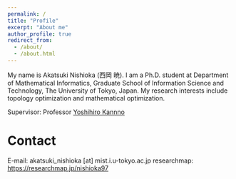 ```yaml
---
permalink: /
title: "Profile"
excerpt: "About me"
author_profile: true
redirect_from: 
  - /about/
  - /about.html
---
```


My name is Akatsuki Nishioka (西岡 暁). I am a Ph.D. student at Department of Mathematical Informatics, Graduate School of Information Science and Technology, The University of Tokyo, Japan. My research interests include topology optimization and mathematical optimization.

Supervisor: Professor [Yoshihiro Kannno](https://www.or.mist.i.u-tokyo.ac.jp/kanno/)

Contact
========
E-mail: akatsuki_nishioka [at] mist.i.u-tokyo.ac.jp
researchmap: https://researchmap.jp/nishioka97

<!-- 
Recent News
========
<div style="overflow:scroll; width:100%; height:200px">  
  <ul>
    <li> Dec. 2021: <a href="https://arxiv.org/abs/2112.14043"> New preprint ''Stable linear system identification with prior knowledge by elastic Riemannian sequential quadratic optimization'' is available on arXiv. </a>  </li>
    <li> Dec. 2021: One paper has been accepted by SIAM Journal on Optimization.  </li>
    <li> Sep. 2021: <a href="https://orsj.org/?page_id=1125">Received Student Thesis Award from Operations Research Society of Japan.</a> </li>
    <li> May 2021: <a href="https://www.youtube.com/watch?v=NDrEhYjI5Tk">My research interview is available on YouTube.</a> </li>
    <li> May 2021: <a href="https://www.riise.u-tokyo.ac.jp/news-vxe-interview-obara/"> My research is featured on RIISE, UTokyo. </a> </li>
    <li> Apr. 2021: <a href="https://www.or.mist.i.u-tokyo.ac.jp/members/"> Started my Ph.D. program at UTokyo. </a> <a href="https://www.jsps.go.jp/j-pd/data/saiyo_ichiran/r03/dc1/r3_dc1.pdf"> Also working as a JSPS research fellow. </a> </li>
    <li> Nov. 2020: <a href="https://www.riise.u-tokyo.ac.jp/projects/vxe/"> A research proposal has been selected for a sprouting research in value exchange engineering from RIISE, UTokyo. </a> </li>
    <li> Sep. 2020: <a href="https://arxiv.org/abs/2009.07153"> New preprint ''Sequential quadratic optimization for nonlinear optimization problems on Riemannian manifolds'' is available on arXiv. </a> </li> 
    <li> Mar. 2020: Opened this website. </li>
  </ul>
</div>
-->



